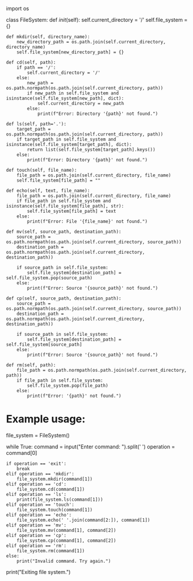 import os

class FileSystem:
    def _init_(self):
        self.current_directory = '/'
        self.file_system = {}

    def mkdir(self, directory_name):
        new_directory_path = os.path.join(self.current_directory, directory_name)
        self.file_system[new_directory_path] = {}
        
    def cd(self, path):
        if path == '/':
            self.current_directory = '/'
        else:
            new_path = os.path.normpath(os.path.join(self.current_directory, path))
            if new_path in self.file_system and isinstance(self.file_system[new_path], dict):
                self.current_directory = new_path
            else:
                print(f"Error: Directory '{path}' not found.")

    def ls(self, path='.'):
        target_path = os.path.normpath(os.path.join(self.current_directory, path))
        if target_path in self.file_system and isinstance(self.file_system[target_path], dict):
            return list(self.file_system[target_path].keys())
        else:
            print(f"Error: Directory '{path}' not found.")

    def touch(self, file_name):
        file_path = os.path.join(self.current_directory, file_name)
        self.file_system[file_path] = ""

    def echo(self, text, file_name):
        file_path = os.path.join(self.current_directory, file_name)
        if file_path in self.file_system and isinstance(self.file_system[file_path], str):
            self.file_system[file_path] = text
        else:
            print(f"Error: File '{file_name}' not found.")

    def mv(self, source_path, destination_path):
        source_path = os.path.normpath(os.path.join(self.current_directory, source_path))
        destination_path = os.path.normpath(os.path.join(self.current_directory, destination_path))
        
        if source_path in self.file_system:
            self.file_system[destination_path] = self.file_system.pop(source_path)
        else:
            print(f"Error: Source '{source_path}' not found.")

    def cp(self, source_path, destination_path):
        source_path = os.path.normpath(os.path.join(self.current_directory, source_path))
        destination_path = os.path.normpath(os.path.join(self.current_directory, destination_path))
        
        if source_path in self.file_system:
            self.file_system[destination_path] = self.file_system[source_path]
        else:
            print(f"Error: Source '{source_path}' not found.")

    def rm(self, path):
        file_path = os.path.normpath(os.path.join(self.current_directory, path))
        if file_path in self.file_system:
            self.file_system.pop(file_path)
        else:
            print(f"Error: '{path}' not found.")

# Example usage:
file_system = FileSystem()

while True:
    command = input("Enter command: ").split(' ')
    operation = command[0]

    if operation == 'exit':
        break
    elif operation == 'mkdir':
        file_system.mkdir(command[1])
    elif operation == 'cd':
        file_system.cd(command[1])
    elif operation == 'ls':
        print(file_system.ls(command[1]))
    elif operation == 'touch':
        file_system.touch(command[1])
    elif operation == 'echo':
        file_system.echo(' '.join(command[2:]), command[1])
    elif operation == 'mv':
        file_system.mv(command[1], command[2])
    elif operation == 'cp':
        file_system.cp(command[1], command[2])
    elif operation == 'rm':
        file_system.rm(command[1])
    else:
        print("Invalid command. Try again.")

print("Exiting file system.")
